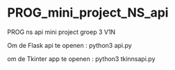 # PROG_mini_project_NS_api
PROG ns api mini project groep 3 V1N

Om de Flask api te openen : python3 api.py

om de Tkinter app te openen : python3 tkinnsapi.py